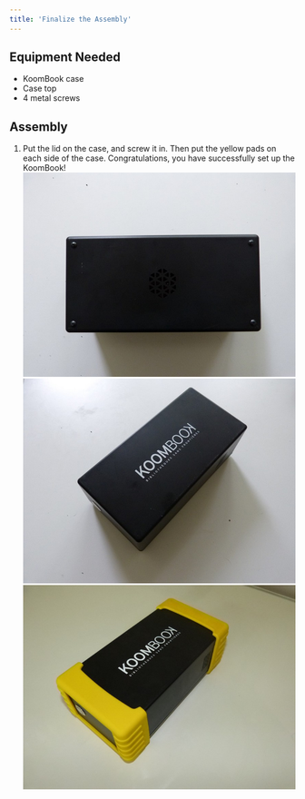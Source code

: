 ```yaml
---
title: 'Finalize the Assembly'
---
```


## Equipment Needed

* KoomBook case
* Case top
* 4 metal screws

## Assembly

1. Put the lid on the case, and screw it in.  Then put the yellow pads on each side of the case.  Congratulations, you have successfully set up the KoomBook!
![](P1080987.jpg)
![](P1080988.jpg)
![](P1090089.jpg)